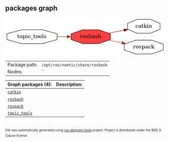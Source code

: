 <!--
File was automatically generated using 'ros-diagram-tools' project.
Project is distributed under the BSD 3-Clause license.
-->

## packages graph

[![rosbash](rosbash.png "rosbash")](rosbash.png)

|     |     |
| --- | --- |
| Package path: | `/opt/ros/noetic/share/rosbash` |
| Nodes: | `` |


| Graph packages (4): | Description: |
| ------------------- | ------------ |
| [`catkin`](catkin.md) |  |
| [`rosbash`](rosbash.md) |  |
| [`rospack`](rospack.md) |  |
| [`topic_tools`](topic_tools.md) |  |


</br>
<font size="1">
File was automatically generated using <a href="https://github.com/anetczuk/ros-diagram-tools"><i>ros-diagram-tools</i></a> project.
Project is distributed under the BSD 3-Clause license.
</font>
